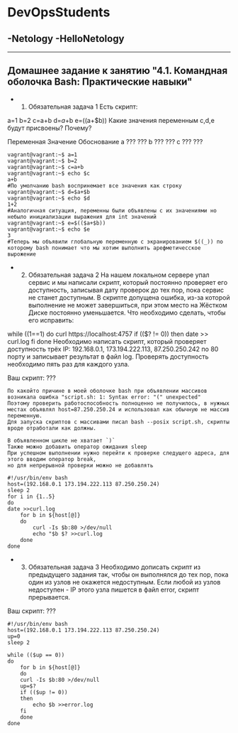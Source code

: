 # DevOpsStudents
-Netology
-HelloNetology
-
---
Домашнее задание к занятию "4.1. Командная оболочка Bash: Практические навыки"
---
- 1) Обязательная задача 1
Есть скрипт:

a=1
b=2
c=a+b
d=$a+$b
e=$(($a+$b))
Какие значения переменным c,d,e будут присвоены? Почему?

Переменная	Значение	Обоснование
a	???	???
b	???	???
c	???	???

```
vagrant@vagrant:~$ a=1
vagrant@vagrant:~$ b=2
vagrant@vagrant:~$ c=a+b
vagrant@vagrant:~$ echo $c
a+b
#По умолчанию bash воспринемает все значения как строку
vagrant@vagrant:~$ d=$a+$b
vagrant@vagrant:~$ echo $d
1+2
#Аналогичная ситуация, переменны были объявлены с их значениями но небыло инициализации выражения для int значений
vagrant@vagrant:~$ e=$(($a+$b))
vagrant@vagrant:~$ echo $e
3
#Теперь мы объявили глобальную переменную с экранированием $((_)) по которому bash понимает что мы хотим выполнить арефметичесское вырожение

```
- 2) Обязательная задача 2
На нашем локальном сервере упал сервис и мы написали скрипт, который постоянно проверяет его доступность, записывая дату проверок до тех пор, пока сервис не станет доступным. В скрипте допущена ошибка, из-за которой выполнение не может завершиться, при этом место на Жёстком Диске постоянно уменьшается. Что необходимо сделать, чтобы его исправить:

while ((1==1)
do
	curl https://localhost:4757
	if (($? != 0))
	then
		date >> curl.log
	fi
done
Необходимо написать скрипт, который проверяет доступность трёх IP: 192.168.0.1, 173.194.222.113, 87.250.250.242 по 80 порту и записывает результат в файл log. 
Проверять доступность необходимо пять раз для каждого узла.

Ваш скрипт:
???
```
По какойто причине в моей оболочке bash при объявлении массивов возникала ошибка "script.sh: 1: Syntax error: "(" unexpected"
Поэтому проверить работоспособность полноценно не получилось, в нужных местах объявлял host=87.250.250.24 и использовал как обычную не массив переменную.
Для запуска скриптов с массивами писал bash --posix script.sh, скрипты вроде отработали как должны.
```
```
В объявленном цикле не хватает `)`
Также можно добавить оператор ожидания sleep
При успешном выполнении нужно перейти к проверке следущего адреса, для этого вводим оператор break,
но для непрерывной проверки можно не добавлять
```
```
#!/usr/bin/env bash
host=(192.168.0.1 173.194.222.113 87.250.250.24)
sleep 2
for i in {1..5}
do
date >>curl.log
    for b in ${host[@]}
    do
        curl -Is $b:80 >/dev/null
        echo "$b $? >>curl.log
    done
done
```
- 3) Обязательная задача 3
Необходимо дописать скрипт из предыдущего задания так, чтобы он выполнялся до тех пор, пока один из узлов не окажется недоступным. 
Если любой из узлов недоступен - IP этого узла пишется в файл error, скрипт прерывается.

Ваш скрипт:
???
```
#!/usr/bin/env bash
host=(192.168.0.1 173.194.222.113 87.250.250.24)
up=0
sleep 2

while (($up == 0))
do
    for b in ${host[@]}
    do
	curl -Is $b:80 >/dev/null
	up=$?
	if (($up != 0))
	then
	    echo $b >>error.log
	fi
    done
done
```
